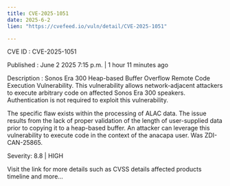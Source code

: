 ```yaml
---
title: CVE-2025-1051
date: 2025-6-2
lien: "https://cvefeed.io/vuln/detail/CVE-2025-1051"

---
```


CVE ID : CVE-2025-1051

Published :  June 2
2025
7:15 p.m. | 1 hour
11 minutes ago

Description : Sonos Era 300 Heap-based Buffer Overflow Remote Code Execution Vulnerability. This vulnerability allows network-adjacent attackers to execute arbitrary code on affected Sonos Era 300 speakers. Authentication is not required to exploit this vulnerability.

The specific flaw exists within the processing of ALAC data. The issue results from the lack of proper validation of the length of user-supplied data prior to copying it to a heap-based buffer. An attacker can leverage this vulnerability to execute code in the context of the anacapa user. Was ZDI-CAN-25865.

Severity: 8.8 | HIGH

Visit the link for more details
such as CVSS details
affected products
timeline
and more...
